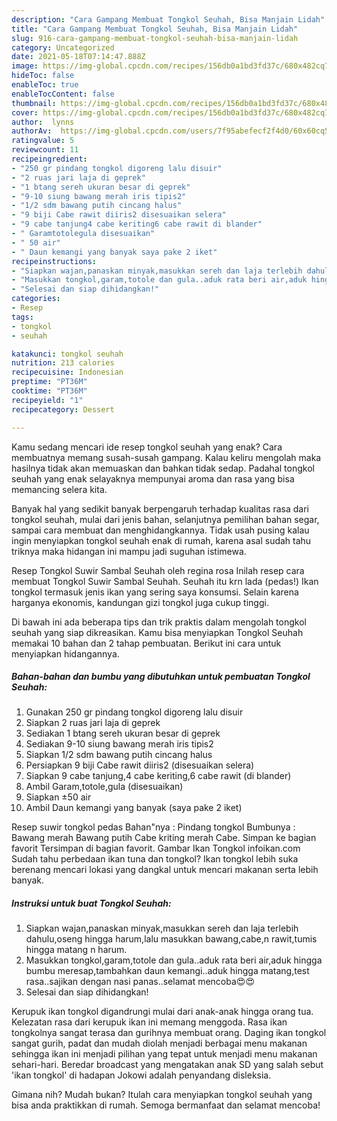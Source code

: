 ```yaml
---
description: "Cara Gampang Membuat Tongkol Seuhah, Bisa Manjain Lidah"
title: "Cara Gampang Membuat Tongkol Seuhah, Bisa Manjain Lidah"
slug: 916-cara-gampang-membuat-tongkol-seuhah-bisa-manjain-lidah
category: Uncategorized
date: 2021-05-18T07:14:47.888Z
image: https://img-global.cpcdn.com/recipes/156db0a1bd3fd37c/680x482cq70/tongkol-seuhah-foto-resep-utama.jpg
hideToc: false
enableToc: true
enableTocContent: false
thumbnail: https://img-global.cpcdn.com/recipes/156db0a1bd3fd37c/680x482cq70/tongkol-seuhah-foto-resep-utama.jpg
cover: https://img-global.cpcdn.com/recipes/156db0a1bd3fd37c/680x482cq70/tongkol-seuhah-foto-resep-utama.jpg
author:  lynns
authorAv:  https://img-global.cpcdn.com/users/7f95abefecf2f4d0/60x60cq50/avatar.jpg
ratingvalue: 5
reviewcount: 11
recipeingredient:
- "250 gr pindang tongkol digoreng lalu disuir"
- "2 ruas jari laja di geprek"
- "1 btang sereh ukuran besar di geprek"
- "9-10 siung bawang merah iris tipis2"
- "1/2 sdm bawang putih cincang halus"
- "9 biji Cabe rawit diiris2 disesuaikan selera"
- "9 cabe tanjung4 cabe keriting6 cabe rawit di blander"
- " Garamtotolegula disesuaikan"
- " 50 air"
- " Daun kemangi yang banyak saya pake 2 iket"
recipeinstructions:
- "Siapkan wajan,panaskan minyak,masukkan sereh dan laja terlebih dahulu,oseng hingga harum,lalu masukkan bawang,cabe,n rawit,tumis hingga matang n harum."
- "Masukkan tongkol,garam,totole dan gula..aduk rata beri air,aduk hingga bumbu meresap,tambahkan daun kemangi..aduk hingga matang,test rasa..sajikan dengan nasi panas..selamat mencoba😍😍"
- "Selesai dan siap dihidangkan!"
categories:
- Resep
tags:
- tongkol
- seuhah

katakunci: tongkol seuhah 
nutrition: 213 calories
recipecuisine: Indonesian
preptime: "PT36M"
cooktime: "PT36M"
recipeyield: "1"
recipecategory: Dessert

---
```



Kamu sedang mencari ide resep tongkol seuhah yang enak? Cara membuatnya memang susah-susah gampang. Kalau keliru mengolah maka hasilnya tidak akan memuaskan dan bahkan tidak sedap. Padahal tongkol seuhah yang enak selayaknya mempunyai aroma dan rasa yang bisa memancing selera kita.


Banyak hal yang sedikit banyak berpengaruh terhadap kualitas rasa dari tongkol seuhah, mulai dari jenis bahan, selanjutnya pemilihan bahan segar, sampai cara membuat dan menghidangkannya. Tidak usah pusing kalau ingin menyiapkan tongkol seuhah enak di rumah, karena asal sudah tahu triknya maka hidangan ini mampu jadi suguhan istimewa.

Resep Tongkol Suwir Sambal Seuhah oleh regina rosa Inilah resep cara membuat Tongkol Suwir Sambal Seuhah. Seuhah itu krn lada (pedas!) Ikan tongkol termasuk jenis ikan yang sering saya konsumsi. Selain karena harganya ekonomis, kandungan gizi tongkol juga cukup tinggi.


Di bawah ini ada beberapa tips dan trik praktis dalam mengolah tongkol seuhah yang siap dikreasikan. Kamu bisa menyiapkan Tongkol Seuhah memakai 10 bahan dan 2 tahap pembuatan. Berikut ini cara untuk menyiapkan hidangannya.

<!--inarticleads1-->

##### Bahan-bahan dan bumbu yang dibutuhkan untuk pembuatan Tongkol Seuhah:

1. Gunakan 250 gr pindang tongkol digoreng lalu disuir
1. Siapkan 2 ruas jari laja di geprek
1. Sediakan 1 btang sereh ukuran besar di geprek
1. Sediakan 9-10 siung bawang merah iris tipis2
1. Siapkan 1/2 sdm bawang putih cincang halus
1. Persiapkan 9 biji Cabe rawit diiris2 (disesuaikan selera)
1. Siapkan 9 cabe tanjung,4 cabe keriting,6 cabe rawit (di blander)
1. Ambil  Garam,totole,gula (disesuaikan)
1. Siapkan  ±50 air
1. Ambil  Daun kemangi yang banyak (saya pake 2 iket)


Resep suwir tongkol pedas Bahan&#34;nya : Pindang tongkol Bumbunya : Bawang merah Bawang putih Cabe kriting merah Cabe. Simpan ke bagian favorit Tersimpan di bagian favorit. Gambar Ikan Tongkol infoikan.com Sudah tahu perbedaan ikan tuna dan tongkol? Ikan tongkol lebih suka berenang mencari lokasi yang dangkal untuk mencari makanan serta lebih banyak. 

<!--inarticleads2-->

##### Instruksi untuk buat Tongkol Seuhah:

1. Siapkan wajan,panaskan minyak,masukkan sereh dan laja terlebih dahulu,oseng hingga harum,lalu masukkan bawang,cabe,n rawit,tumis hingga matang n harum.
1. Masukkan tongkol,garam,totole dan gula..aduk rata beri air,aduk hingga bumbu meresap,tambahkan daun kemangi..aduk hingga matang,test rasa..sajikan dengan nasi panas..selamat mencoba😍😍
1. Selesai dan siap dihidangkan!

Kerupuk ikan tongkol digandrungi mulai dari anak-anak hingga orang tua. Kelezatan rasa dari kerupuk ikan ini memang menggoda. Rasa ikan tongkolnya sangat terasa dan gurihnya membuat orang. Daging ikan tongkol sangat gurih, padat dan mudah diolah menjadi berbagai menu makanan sehingga ikan ini menjadi pilihan yang tepat untuk menjadi menu makanan sehari-hari. Beredar broadcast yang mengatakan anak SD yang salah sebut &#39;ikan tongkol&#39; di hadapan Jokowi adalah penyandang disleksia. 

Gimana nih? Mudah bukan? Itulah cara menyiapkan tongkol seuhah yang bisa anda praktikkan di rumah. Semoga bermanfaat dan selamat mencoba!
